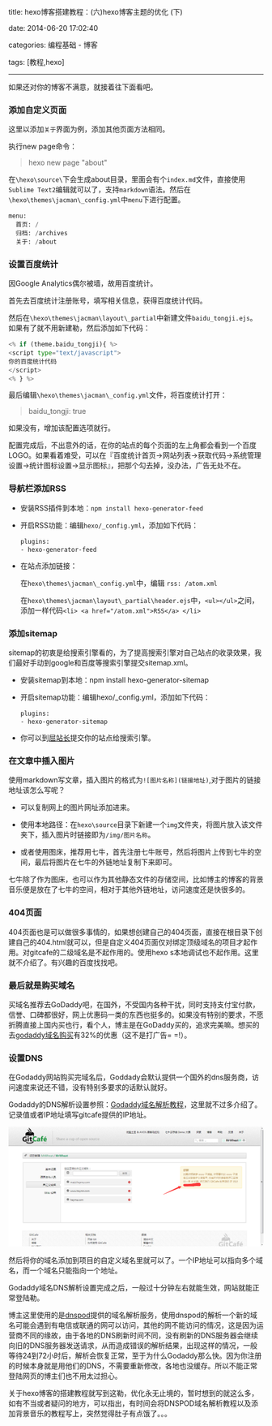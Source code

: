title: hexo博客搭建教程：(六)hexo博客主题的优化 (下)

date: 2014-06-20 17:02:40

categories: 编程基础 - 博客

tags: [教程,hexo]

---

如果还对你的博客不满意，就接着往下面看吧。

<!--more-->

### 添加自定义页面

这里以添加`关于`界面为例，添加其他页面方法相同。

执行new page命令：

> hexo new page "about"

在`\hexo\source\`下会生成about目录，里面会有个`index.md`文件，直接使用`Sublime Text2`编辑就可以了，支持`markdown`语法。然后在`\hexo\themes\jacman\_config.yml`中`menu`下进行配置。

```python
menu:
  首页: /
  归档: /archives
  关于: /about
```

### 设置百度统计

因Google Analytics偶尔被墙，故用百度统计。

首先去百度统计注册账号，填写相关信息，获得百度统计代码。

然后在`\hexo\themes\jacman\layout\_partial`中新建文件`baidu_tongji.ejs`。如果有了就不用新建勒，然后添加如下代码：

```python
<% if (theme.baidu_tongji){ %>
<script type="text/javascript">
你的百度统计代码
</script>
<% } %>
```

最后编辑`\hexo\themes\jacman\_config.yml`文件，将百度统计打开：

> baidu_tongji: true

如果没有，增加该配置选项就行。

配置完成后，不出意外的话，在你的站点的每个页面的左上角都会看到一个百度LOGO。如果看着难受，可以在『百度统计首页->网站列表->获取代码->系统管理设置->统计图标设置->显示图标』，把那个勾去掉，没办法，广告无处不在。

### 导航栏添加RSS

* 安装RSS插件到本地：`npm install hexo-generator-feed`

* 开启RSS功能：编辑`hexo/_config.yml`，添加如下代码：

	```
	plugins:
	- hexo-generator-feed
	```

* 在站点添加链接：

	在`hexo\themes\jacman\_config.yml`中，编辑 `rss: /atom.xml`
	
	在`hexo\themes\jacman\layout\_partial\header.ejs`中，`<ul></ul>`之间，添加一样代码`<li> <a href="/atom.xml">RSS</a> </li>`

### 添加sitemap

sitemap的初衷是给搜索引擎看的，为了提高搜索引擎对自己站点的收录效果，我们最好手动到google和百度等搜索引擎提交sitemap.xml。

* 安装sitemap到本地：npm install hexo-generator-sitemap
 
* 开启sitemap功能：编辑hexo/_config.yml，添加如下代码：

	```
	plugins:
	- hexo-generator-sitemap
	```

* 你可以到[屈站长](http://www.sousuoyinqingtijiao.com/)提交你的站点给搜索引擎。

### 在文章中插入图片

使用markdown写文章，插入图片的格式为`![图片名称](链接地址)`,对于图片的链接地址该怎么写呢？

* 可以复制网上的图片网址添加进来。

* 使用本地路径：在`hexo\source`目录下新建一个`img`文件夹，将图片放入该文件夹下，插入图片时链接即为`/img/图片名称`。

* 或者使用图床，推荐用七牛，首先注册七牛账号，然后将图片上传到七牛的空间，最后将图片在七牛的外链地址复制下来即可。

七牛除了作为图床，也可以作为其他静态文件的存储空间，比如博主的博客的背景音乐便是放在了七牛的空间，相对于其他外链地址，访问速度还是快很多的。

### 404页面

404页面也是可以做很多事情的，如果想创建自己的404页面，直接在根目录下创建自己的404.html就可以，但是自定义404页面仅对绑定顶级域名的项目才起作用。对gitcafe的二级域名是不起作用的。使用hexo s本地调试也不起作用。这里就不介绍了。有兴趣的百度找找吧。

### 最后就是购买域名

买域名推荐去GoDaddy吧，在国外，不受国内各种干扰，同时支持支付宝付款，信誉、口碑都很好，网上优惠码一类的东西也挺多的。如果没有特别的要求，不愿折腾直接上国内买也行，看个人，博主是在GoDaddy买的，追求完美嘛。想买的去[godaddy域名购买](https://www.godaddy.com/about/godaddy-chinese.aspx?isc=bsfndom4&cvosrc=ppc.baidu)有32%的优惠（这不是打广告= =!）。

### 设置DNS

在Godaddy网站购买完域名后，Goddady会默认提供一个国外的dns服务商，访问速度来说还不错，没有特别多要求的话默认就好。

Godaddy的DNS解析设置参照：[Godaddy域名解析教程](http://www.51php.com/domain/13235.html)，这里就不过多介绍了。记录值或者IP地址填写gitcafe提供的IP地址。

![](\img\IP地址.png)

然后将你的域名添加到项目的自定义域名里就可以了。一个IP地址可以指向多个域名，而一个域名只能指向一个地址。

Godaddy域名DNS解析设置完成之后，一般过十分钟左右就能生效，网站就能正常登陆勒。

博主这里使用的是[dnspod](https://www.dnspod.cn/)提供的域名解析服务，使用dnspod的解析一个新的域名可能会遇到有电信或联通的网可以访问，其他的网不能访问的情况，这是因为运营商不同的缘故，由于各地的DNS刷新时间不同，没有刷新的DNS服务器会继续向旧的DNS服务器发送请求，从而造成错误的解析结果，出现这样的情况，一般等待24到72小时后，解析会恢复正常，至于为什么Godaddy那么快。因为你注册的时候本身就是用他们的DNS，不需要重新修改，各地也没缓存。所以不能正常登陆网页的博主们也不用太过担心。

关于hexo博客的搭建教程就写到这勒，优化永无止境的，暂时想到的就这么多，如有不当或者疑问的地方，可以指出，有时间会将DNSPOD域名解析教程以及添加背景音乐的教程写上，突然觉得肚子有点饿了。。。
